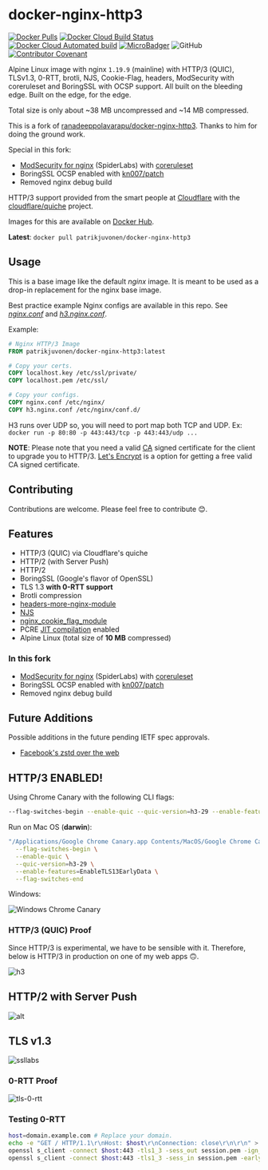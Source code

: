 # docker-nginx-http3

[![Docker Pulls](https://img.shields.io/docker/pulls/patrikjuvonen/docker-nginx-http3?color=brightgreen)](https://hub.docker.com/r/patrikjuvonen/docker-nginx-http3)
[![Docker Cloud Build Status](https://img.shields.io/docker/cloud/build/patrikjuvonen/docker-nginx-http3)](https://hub.docker.com/r/patrikjuvonen/docker-nginx-http3)
[![Docker Cloud Automated build](https://img.shields.io/docker/cloud/automated/patrikjuvonen/docker-nginx-http3?color=brightgreen)](https://hub.docker.com/r/patrikjuvonen/docker-nginx-http3)
[![MicroBadger](https://images.microbadger.com/badges/image/patrikjuvonen/docker-nginx-http3.svg)](https://microbadger.com/images/patrikjuvonen/docker-nginx-http3)
![GitHub](https://img.shields.io/github/license/patrikjuvonen/docker-nginx-http3)
[![Contributor Covenant](https://img.shields.io/badge/Contributor%20Covenant-v2.0%20adopted-ff69b4.svg)](code_of_conduct.md)

Alpine Linux image with nginx `1.19.9` (mainline) with HTTP/3 (QUIC), TLSv1.3, 0-RTT, brotli, NJS, Cookie-Flag, headers, ModSecurity with coreruleset and BoringSSL with OCSP support. All built on the bleeding edge. Built on the edge, for the edge.

Total size is only about ~38 MB uncompressed and ~14 MB compressed.

This is a fork of [ranadeeppolavarapu/docker-nginx-http3](https://github.com/ranadeeppolavarapu/docker-nginx-http3). Thanks to him for doing the ground work.

Special in this fork:

- [ModSecurity for nginx](https://github.com/SpiderLabs/ModSecurity-nginx) (SpiderLabs) with [coreruleset](https://github.com/coreruleset/coreruleset/)
- BoringSSL OCSP enabled with [kn007/patch](https://github.com/kn007/patch/)
- Removed nginx debug build

HTTP/3 support provided from the smart people at [Cloudflare](https://cloudflare.com) with the [cloudflare/quiche](https://github.com/cloudflare/quiche) project.

Images for this are available on [Docker Hub](https://hub.docker.com/r/patrikjuvonen/docker-nginx-http3).

**Latest**: `docker pull patrikjuvonen/docker-nginx-http3`

## Usage

This is a base image like the default _nginx_ image. It is meant to be used as a drop-in replacement for the nginx base image.

Best practice example Nginx configs are available in this repo. See [_nginx.conf_](nginx.conf) and [_h3.nginx.conf_](h3.nginx.conf).

Example:

```Dockerfile
# Nginx HTTP/3 Image
FROM patrikjuvonen/docker-nginx-http3:latest

# Copy your certs.
COPY localhost.key /etc/ssl/private/
COPY localhost.pem /etc/ssl/

# Copy your configs.
COPY nginx.conf /etc/nginx/
COPY h3.nginx.conf /etc/nginx/conf.d/
```

H3 runs over UDP so, you will need to port map both TCP and UDP. Ex: `docker run -p 80:80 -p 443:443/tcp -p 443:443/udp ...`

**NOTE**: Please note that you need a valid [CA](https://en.wikipedia.org/wiki/Certificate_authority) signed certificate for the client to upgrade you to HTTP/3. [Let's Encrypt](https://letsencrypt.org/) is a option for getting a free valid CA signed certificate.

## Contributing

Contributions are welcome. Please feel free to contribute 😊.

## Features

- HTTP/3 (QUIC) via Cloudflare's quiche
- HTTP/2 (with Server Push)
- HTTP/2
- BoringSSL (Google's flavor of OpenSSL)
- TLS 1.3 **with 0-RTT support**
- Brotli compression
- [headers-more-nginx-module](https://github.com/openresty/headers-more-nginx-module)
- [NJS](https://www.nginx.com/blog/introduction-nginscript/)
- [nginx_cookie_flag_module](https://www.nginx.com/products/nginx/modules/cookie-flag/)
- PCRE [JIT compilation](http://nginx.org/en/docs/ngx_core_module.html#pcre_jit) enabled
- Alpine Linux (total size of **10 MB** compressed)

### In this fork

- [ModSecurity for nginx](https://github.com/SpiderLabs/ModSecurity-nginx) (SpiderLabs) with [coreruleset](https://github.com/coreruleset/coreruleset/)
- BoringSSL OCSP enabled with [kn007/patch](https://github.com/kn007/patch/)
- Removed nginx debug build

## Future Additions

Possible additions in the future pending IETF spec approvals.

- [Facebook's zstd over the web](https://tools.ietf.org/html/rfc8478)

## HTTP/3 ENABLED!

Using Chrome Canary with the following CLI flags:

```bash
--flag-switches-begin --enable-quic --quic-version=h3-29 --enable-features=EnableTLS13EarlyData --flag-switches-end
```

Run on Mac OS (**darwin**):

```bash
"/Applications/Google Chrome Canary.app Contents/MacOS/Google Chrome Canary" \
  --flag-switches-begin \
  --enable-quic \
  --quic-version=h3-29 \
  --enable-features=EnableTLS13EarlyData \
  --flag-switches-end
```

Windows:

![Windows Chrome Canary](https://user-images.githubusercontent.com/13495525/68124347-21b9d380-ff4a-11e9-9963-e1102762c466.JPG)

### HTTP/3 (QUIC) Proof

Since HTTP/3 is experimental, we have to be sensible with it. Therefore, below is HTTP/3 in production on one of my web apps 🙃.

![h3](https://user-images.githubusercontent.com/7084995/67162952-831d5800-f337-11e9-9297-05241a693cc4.png)

## HTTP/2 with Server Push

![alt](https://user-images.githubusercontent.com/7084995/67162942-654ff300-f337-11e9-9dc0-6d7a915d517c.png)

## TLS v1.3

![ssllabs](https://user-images.githubusercontent.com/7084995/67164526-89b4cb00-f349-11e9-87a2-d2dc81610ed4.png)

### 0-RTT Proof

![tls-0-rtt](https://user-images.githubusercontent.com/7084995/67163692-08a50600-f340-11e9-830c-c8a11c824a1f.png)

### Testing 0-RTT

```bash
host=domain.example.com # Replace your domain.
echo -e "GET / HTTP/1.1\r\nHost: $host\r\nConnection: close\r\n\r\n" > request.txt
openssl s_client -connect $host:443 -tls1_3 -sess_out session.pem -ign_eof < request.txt
openssl s_client -connect $host:443 -tls1_3 -sess_in session.pem -early_data request.txt
```

